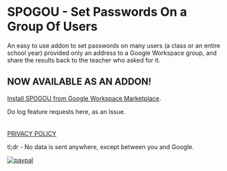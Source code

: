 # SPOGOU - Set Passwords On a Group Of Users
An easy to use addon to set passwords on many users (a class or an entire school year) provided only an address to a Google Workspace group, and share the results back to the teacher who asked for it.

## NOW AVAILABLE AS AN ADDON!
[Install SPOGOU from Google Workspace Marketplace](https://workspace.google.com/marketplace/app/spogou/195844102395).

Do log feature requests here, as an Issue.
<br><br><br>
[PRIVACY POLICY](https://tools.no-substitute.com/pp)

tl;dr - No data is sent anywhere, except between you and Google.

[![paypal](https://www.paypalobjects.com/en_US/i/btn/btn_donateCC_LG.gif)](https://www.paypal.me/NoSubstitute)
